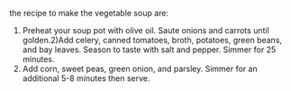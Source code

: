the recipe to make the vegetable soup are:
1) Preheat your soup pot with olive oil. Saute onions and carrots until golden.2)Add celery, canned tomatoes, broth, potatoes, green beans, and bay leaves. Season to taste with salt and pepper. Simmer for 25 minutes. 
3) Add corn, sweet peas, green onion, and parsley. Simmer for an additional 5-8 minutes then serve.
